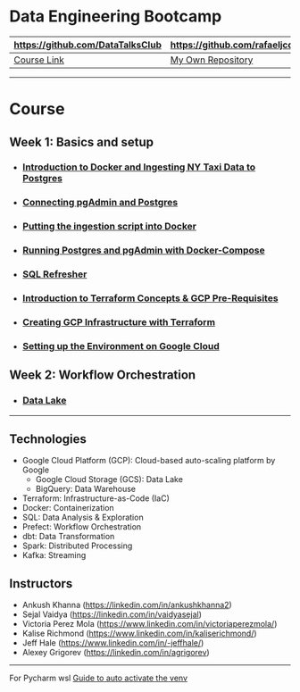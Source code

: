 # **Data Engineering Bootcamp**

| https://github.com/DataTalksClub                                          | https://github.com/rafaeljcd                                                |
|---------------------------------------------------------------------------|-----------------------------------------------------------------------------|
| [Course Link](https://github.com/DataTalksClub/data-engineering-zoomcamp) | [My Own Repository](https://github.com/rafaeljcd/data_engineering_bootcamp) |

---

# Course

## Week 1: Basics and setup

- ### [Introduction to Docker and Ingesting NY Taxi Data to Postgres](1_2_1_to_1_2_2_Introduction_to_docker_and_postgres.md)

- ### [Connecting pgAdmin and Postgres](1_2_3_Connecting_pgAdmin_and_Postgres.md)

- ### [Putting the ingestion script into Docker](1_2_4_Dockerizing_the_Ingestion_Script.md)

- ### [Running Postgres and pgAdmin with Docker-Compose](1_2_5_Running_Postgres_and_pgAdmin_with_Docker-Compose.md)

- ### [SQL Refresher](1_2_6_SQL_refresher.md)

- ### [Introduction to Terraform Concepts & GCP Pre-Requisites](1_3_1_Introduction_to_Terraform_Concepts_and_GCP_Pre-Requisites.md)

- ### [Creating GCP Infrastructure with Terraform](1_3_2_Creating_GCP_Infrastructure_with_Terraform.md)

- ### [Setting up the Environment on Google Cloud](1_4_1_Setting_up_the_Environment_on_Google_Cloud.md)

## Week 2: Workflow Orchestration

- ### [Data Lake](2_1_1_Data_Lake.md)

---

## Technologies

- Google Cloud Platform (GCP): Cloud-based auto-scaling platform by Google
    - Google Cloud Storage (GCS): Data Lake
    - BigQuery: Data Warehouse
- Terraform: Infrastructure-as-Code (IaC)
- Docker: Containerization
- SQL: Data Analysis & Exploration
- Prefect: Workflow Orchestration
- dbt: Data Transformation
- Spark: Distributed Processing
- Kafka: Streaming

## Instructors

- Ankush Khanna (https://linkedin.com/in/ankushkhanna2)
- Sejal Vaidya (https://linkedin.com/in/vaidyasejal)
- Victoria Perez Mola (https://www.linkedin.com/in/victoriaperezmola/)
- Kalise Richmond (https://www.linkedin.com/in/kaliserichmond/)
- Jeff Hale (https://www.linkedin.com/in/-jeffhale/)
- Alexey Grigorev (https://linkedin.com/in/agrigorev)

---

For Pycharm wsl [Guide to auto activate the venv](wsl_setup.md)